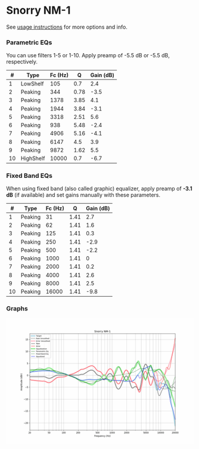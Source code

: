 # Snorry NM-1
See [usage instructions](https://github.com/jaakkopasanen/AutoEq#usage) for more options and info.

### Parametric EQs
You can use filters 1-5 or 1-10. Apply preamp of -5.5 dB or -5.5 dB, respectively.

|   # | Type      |   Fc (Hz) |    Q |   Gain (dB) |
|-----|-----------|-----------|------|-------------|
|   1 | LowShelf  |       105 | 0.7  |         2.4 |
|   2 | Peaking   |       344 | 0.78 |        -3.5 |
|   3 | Peaking   |      1378 | 3.85 |         4.1 |
|   4 | Peaking   |      1944 | 3.84 |        -3.1 |
|   5 | Peaking   |      3318 | 2.51 |         5.6 |
|   6 | Peaking   |       938 | 5.48 |        -2.4 |
|   7 | Peaking   |      4906 | 5.16 |        -4.1 |
|   8 | Peaking   |      6147 | 4.5  |         3.9 |
|   9 | Peaking   |      9872 | 1.62 |         5.5 |
|  10 | HighShelf |     10000 | 0.7  |        -6.7 |

### Fixed Band EQs
When using fixed band (also called graphic) equalizer, apply preamp of **-3.1 dB** (if available) and set gains manually with these parameters.

|   # | Type    |   Fc (Hz) |    Q |   Gain (dB) |
|-----|---------|-----------|------|-------------|
|   1 | Peaking |        31 | 1.41 |         2.7 |
|   2 | Peaking |        62 | 1.41 |         1.6 |
|   3 | Peaking |       125 | 1.41 |         0.3 |
|   4 | Peaking |       250 | 1.41 |        -2.9 |
|   5 | Peaking |       500 | 1.41 |        -2.2 |
|   6 | Peaking |      1000 | 1.41 |         0   |
|   7 | Peaking |      2000 | 1.41 |         0.2 |
|   8 | Peaking |      4000 | 1.41 |         2.6 |
|   9 | Peaking |      8000 | 1.41 |         2.5 |
|  10 | Peaking |     16000 | 1.41 |        -9.8 |

### Graphs
![](./Snorry%20NM-1.png)
